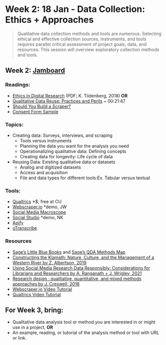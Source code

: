 # Week 2: 18 Jan - Data Collection: Ethics + Approaches
> Qualitative data collection methods and tools are numerous. Selecting ethical and effective collection sources,  instruments, and tools requires parallel critical assessment of project goals, data, and resources. This session will overview exploratory collection methods and tools. 

## Week 2: [Jamboard](https://jamboard.google.com/d/1wuBdJuwg8EnZ5eV2Akv4xxoGbZd_r1fM3g_NJVE7olU/edit?usp=sharing)

### Readings:
- [Ethics in Digital Research](https://drive.google.com/file/d/1kXGg1a-fx5-sf4PUoafi6BZpPNeAy2tb/view?usp=sharing) (PDF; K. Tiidenberg, 2018)
**OR**
- [Qualitative Data Reuse: Practices and Perils](https://open.spotify.com/episode/2FinuSGoDVHuobjBGR5Les) ~ 00:21:47
- [Should You Build a Scraper?](https://www.storybench.org/wp-content/uploads/2016/04/flowchart_final.jpeg)
- [Consent Form Sample](https://www.colorado.edu/researchinnovation/sites/default/files/attached-files/sample_consent_form_08.25.2017.pdf)

### Topics:
- Creating data: Surveys, interviews, and scraping
  - Tools versus instruments
  - Planning the data you want for the analysis you need
  - Operationalizing qualitative data: Defining concepts
  - Creating data for longevity: Life cycle of data
- Reusing Data: Existing qualitative data or datasets
  - Analog and digitized datasets
  - Access and acquisition
  - File and data types for different tools:Ex. Tabular versus textual
 
### Tools:
- [Qualtrics](https://www.qualtrics.com/) *$; free at CU
- [Webscraper.io](https://webscraper.io/) *demo, JW
- [Social Media Macroscope](https://socialmediamacroscope.org/)
- [Social Studio](https://libguides.colorado.edu/c.php?g=815651&p=5835780) *demo, NK
- [Apify](https://apify.com/)
- [oTranscribe](https://otranscribe.com/)

### Resources
- [Sage’s Little Blue Books](https://methods.sagepub.com/Search/Results?booktypes=qrm&IncludeSegments=false&IncludeParts=false&sort=pubyear&keywords[0].Field=FullText&keywords[0].Text=&noback=true) and [Sage’s QDA Methods Map](https://methods.sagepub.com/methods-map/qualitative-data-analysis)
- [Constructing the Klamath: Nature, Culture, and the Management of a Western River by Z. Albertson, 2019](https://www-tandfonline-com.colorado.idm.oclc.org/doi/full/10.1080/08941920.2019.1590670)
- [Using Social Media Research Data Responsibly: Considerations for Librarians and Researchers by A. Ranganath + J. Wrigley, 2021](https://scholar.colorado.edu/concern/presentations/4m90dw75t)
- [Research design : qualitative, quantitative, and mixed methods approaches by J. Creswell, 2018](https://www.worldcat.org/title/research-design-qualitative-quantitative-and-mixed-methods-approaches/oclc/1200670411)
- [Webscraper.io Video Tutorial](https://www.youtube.com/watch?v=c9sS_FEO3gs)
- [Qualtrics Video Tutorial](https://www.youtube.com/watch?v=slsta7zqC2I)

## For Week 3, bring:
- Qualitative data analysis tool or method you are interested in or might use in a project, 
**OR**
- An example, reading, or tutorial of the analysis method or tool with URL or link.

<br>
